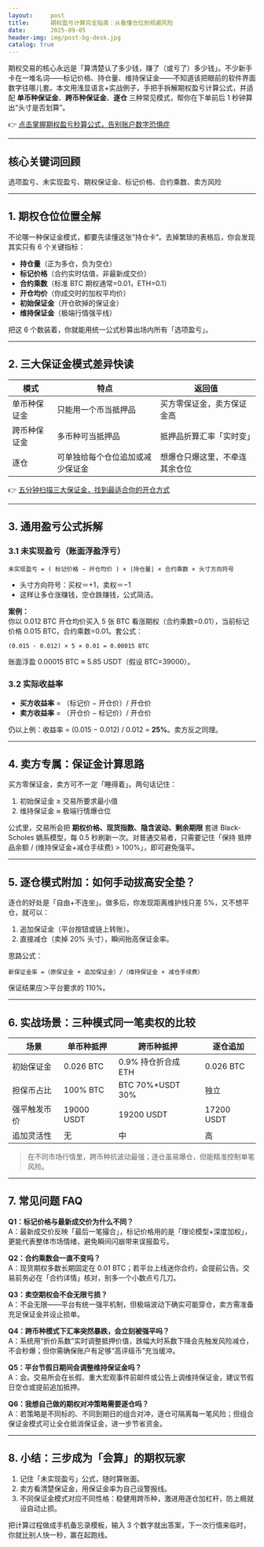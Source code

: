 ```yaml
---
layout:     post
title:      期权盈亏计算完全指南：从看懂仓位到规避风险
date:       2025-09-05
header-img: img/post-bg-desk.jpg
catalog: true
---
```


期权交易的核心永远是「算清楚认了多少钱，赚了（或亏了）多少钱」。不少新手卡在一堆名词——标记价格、持仓量、维持保证金——不知道该把眼前的软件界面数字往哪儿套。本文用浅显语言+实战例子，手把手拆解期权盈亏计算公式，并适配 **单币种保证金**、**跨币种保证金**、**逐仓** 三种常见模式，帮你在下单前后 1 秒钟算出“头寸是否划算”。  

👉 [点击掌握期权盈亏秒算公式，告别账户数字恐惧症](https://okxdog.com/)

---

## 核心关键词回顾  
选项盈亏、未实现盈亏、期权保证金、标记价格、合约乘数、卖方风险

---

## 1. 期权仓位位置全解

不论哪一种保证金模式，都要先读懂这张“持仓卡”。去掉繁琐的表格后，你会发现其实只有 6 个关键指标：  

- **持仓量**（正为多仓，负为空仓）  
- **标记价格**（合约实时估值，非最新成交价）  
- **合约乘数**（标准 BTC 期权通常=0.01，ETH=0.1）  
- **开仓均价**（你成交时的加权平均价）  
- **初始保证金**（开仓砍掉的保证金）  
- **维持保证金**（极端行情强平线）  

把这 6 个数装着，你就能用统一公式秒算出场内所有「选项盈亏」。

---

## 2. 三大保证金模式差异快读

| 模式 | 特点 | 返回值
| -- | -- | --
单币种保证金 | 只能用一个币当抵押品 | 买方零保证金，卖方保证金高
跨币种保证金 | 多币种可当抵押品 | 抵押品折算汇率「实时变」
逐仓 | 可单独给每个仓位追加或减少保证金 | 想爆仓只爆这里，不牵连其余仓位

👉 [五分钟扫描三大保证金，找到最适合你的开仓方式](https://okxdog.com/)

---

## 3. 通用盈亏公式拆解

### 3.1 未实现盈亏（账面浮盈浮亏）

```
未实现盈亏 = ( 标记价格 − 开仓均价 ) × |持仓量| × 合约乘数 × 头寸方向符号
```

- 头寸方向符号：买权＝+1，卖权＝−1  
- 这样让多仓涨赚钱，空仓跌赚钱，公式简洁。

**案例：**  
你以 0.012 BTC 开仓均价买入 5 张 BTC 看涨期权（合约乘数=0.01），当前标记价格 0.015 BTC，合约乘数=0.01。套公式：

```
(0.015 - 0.012) × 5 × 0.01 = 0.00015 BTC
```
账面浮盈 0.00015 BTC ≈ 5.85 USDT（假设 BTC=39000）。

### 3.2 实际收益率

- **买方收益率** = （标记价 − 开仓价）/ 开仓价  
- **卖方收益率** = （开仓价 − 标记价）/ 开仓价  

仍以上例：收益率 = (0.015 − 0.012) / 0.012 = **25%**。卖方反之同理。

---

## 4. 卖方专属：保证金计算思路

买方零保证金，卖方可不一定「睡得着」。两句话记住：  
1. 初始保证金 ≥ 交易所要求最小值  
2. 维持保证金 ≈ 极端行情爆仓位  

公式里，交易所会把 **期权价格、现货指数、隐含波动、剩余期限** 套进 Black-Scholes 嫡系模型，每 0.5 秒刷新一次。对普通交易者，只需要记住「保持 抵押品余额 / (维持保证金+减仓手续费) > 100%」，即可避免强平。  

---

## 5. 逐仓模式附加：如何手动拔高安全垫？

逐仓的好处是「自由+不连坐」。做多后，你发现距离维护线只差 5%，又不想平仓，就可以：  

1. 追加保证金（平台按钮或链上转账）。  
2. 直接减仓（卖掉 20% 头寸），瞬间抬高保证金率。  

思路公式：

```
新保证金率 =（原保证金 + 追加保证金）/（维持保证金 + 减仓手续费）
```

保证结果应＞平台要求的 110%。

---

## 6. 实战场景：三种模式同一笔卖权的比较

| 场景 | 单币种抵押 | 跨币种抵押 | 逐仓追加 |
| -- | -- | -- | -- |
| 初始保证金 | 0.026 BTC | 0.9% 持仓折合成 ETH | 0.026 BTC |
| 担保币占比 | 100% BTC | BTC 70%+USDT 30% | 独立 |
| 强平触发币价 | 19000 USDT | 19200 USDT | 17200 USDT |
| 追加灵活性 | 无 | 中 | 高 |

> 在不同市场行情里，跨币种抗波动最强；逐仓虽易爆仓，但能精准控制单笔风险。

---

## 7. 常见问题 FAQ

**Q1：标记价格与最新成交价为什么不同？**  
A：最新成交价反映「最后一笔撮合」，标记价格用的是「理论模型+深度加权」，更能代表整体市场情绪，避免瞬间闪崩带来误报盈亏。

**Q2：合约乘数会一直不变吗？**  
A：现货期权多数长期固定在 0.01 BTC；若平台上线迷你合约，会提前公告。交易前务必在「合约详情」核对，别多一个小数点亏几刀。

**Q3：卖空期权会不会无限亏损？**  
A：不会无限——平台有统一强平机制，但极端波动下确实可能穿仓，卖方需准备充足保证金并设止损单。

**Q4：跨币种模式下汇率突然暴跌，会立刻被强平吗？**  
A：系统用“折价系数”实时调整抵押价值，跌幅大时系数下降会先触发风险减仓，不会秒爆；但你需确保账户有足够“高评级币”充当缓冲。

**Q5：平台节假日期间会调整维持保证金吗？**  
A：会。交易所会在长假、重大宏观事件前邮件或公告上调维持保证金，建议节假日空仓或提前追加抵押。

**Q6：我想自己做的期权对冲策略需要逐仓吗？**  
A：若策略是不同标的、不同到期日的组合对冲，逐仓可隔离每一笔风险；但组合保证金模式可让全仓抵消保证金，进一步节省资金。

---

## 8. 小结：三步成为「会算」的期权玩家  

1. 记住「未实现盈亏」公式，随时算账面。  
2. 卖方看清楚保证金，用保证金率为自己设警报线。  
3. 不同保证金模式对应不同性格：稳健用跨币种，激进用逐仓加杠杆，防上瘾就设自动止损。  

把计算过程做成手机备忘录模板，输入 3 个数字就出答案，下一次行情来临时，你就比别人快一秒，赢在起跑线。